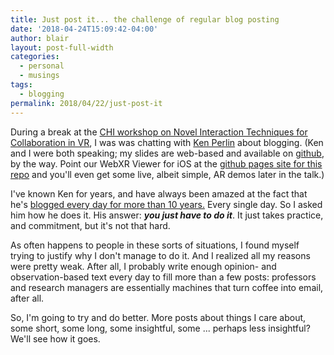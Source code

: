 ```yaml
---
title: Just post it... the challenge of regular blog posting
date: '2018-04-24T15:09:42-04:00'
author: blair
layout: post-full-width
categories:
  - personal
  - musings
tags:
  - blogging
permalink: 2018/04/22/just-post-it
---
```

During a break at the [CHI workshop on Novel Interaction Techniques for Collaboration in VR](https://virtualreality-chi2018.media.mit.edu/), I was was chatting with [Ken Perlin](http://www.kenperlin.com/) about blogging. (Ken and I were both speaking;  my slides are web-based and available on [github](https://github.com/blairmacintyre/chi-arvr-workshop-2018/), by the way. Point our WebXR Viewer for iOS at the [github pages site for this repo](https://blairmacintyre.github.io/chi-arvr-workshop-2018/#/) and you'll even get some live, albeit simple, AR demos later in the talk.)

I've known Ken for years, and have always been amazed at the fact that he's [blogged every day for more than 10 years.](http://blog.kenperlin.com/)  Every single day.  So I asked him how he does it.  His answer: _**you just have to do it**_.  It just takes practice, and commitment, but it's not that hard.  

As often happens to people in these sorts of situations, I found myself trying to justify why I don't manage to do it. And I realized all my reasons were pretty weak. After all, I probably write enough opinion- and observation-based text every day to fill more than a few posts:  professors and research managers are essentially machines that turn coffee into email, after all.

So, I'm going to try and do better.  More posts about things I care about, some short, some long, some insightful, some ... perhaps less insightful?  We'll see how it goes.
